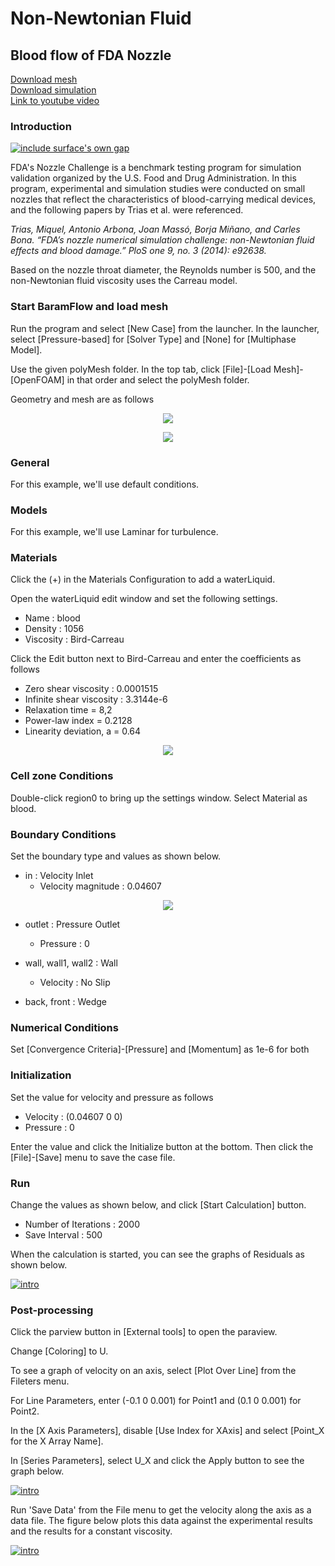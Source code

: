 # Non-Newtonian Fluid

## Blood flow of FDA Nozzle 

[Download mesh](https://drive.google.com/file/d/1hhfDGKd5c8jicGDiC25KWo4A_EuXqgQc/view?usp=sharing)</br>
[Download simulation](https://drive.google.com/file/d/1GT4riUP0E9Niwrw6LWrh0ZV0l49YlZJG/view?usp=sharing)</br>
[Link to youtube video](https://www.youtube.com/watch?v=c2FrIr3HvHQ)

### Introduction 

[![include surface's own gap](https://github.com/nextfoam/baram-pages/raw/main/screenshots/blood/intro.png)](https://github.com/nextfoam/baram-pages/raw/main/screenshots/blood/intro.png)

FDA's Nozzle Challenge is a benchmark testing program for simulation validation organized by the U.S. Food and Drug Administration. In this program, experimental and simulation studies were conducted on small nozzles that reflect the characteristics of blood-carrying medical devices, and the following papers by Trias et al. were referenced.

_Trias, Miquel, Antonio Arbona, Joan Massó, Borja Miñano, and Carles Bona. “FDA’s nozzle numerical simulation challenge: non-Newtonian fluid effects and blood damage.” PloS one 9, no. 3 (2014): e92638._

Based on the nozzle throat diameter, the Reynolds number is 500, and the non-Newtonian fluid viscosity uses the Carreau model.

### Start BaramFlow and load mesh

Run the program and select [New Case] from the launcher. In the launcher, select [Pressure-based] for [Solver Type] and [None] for [Multiphase Model].

Use the given polyMesh folder. In the top tab, click [File]-[Load Mesh]-[OpenFOAM] in that order and select the polyMesh folder. 

Geometry and mesh are as follows

<p style="text-align: center">
    <img src="https://github.com/nextfoam/baram-pages/raw/main/screenshots/blood/fda-diagram.png"><br>
</p>

<p style="text-align: center">
    <img src="https://github.com/nextfoam/baram-pages/raw/main/screenshots/blood/fda-mesh.png"><br>
</p>


### General

For this example, we'll use default conditions.

### Models

For this example, we'll use Laminar for turbulence.

### Materials

Click the (+) in the Materials Configuration to add a waterLiquid. 

Open the waterLiquid edit window and set the following settings.

+ Name : blood
+ Density : 1056
+ Viscosity : Bird-Carreau

Click the Edit button next to Bird-Carreau and enter the coefficients as follows

+ Zero shear viscosity : 0.0001515
+ Infinite shear viscosity : 3.3144e-6
+ Relaxation time = 8,2
+ Power-law index = 0.2128
+ Linearity deviation, a = 0.64

<p style="text-align: center">
    <img src="https://github.com/nextfoam/baram-pages/raw/main/screenshots/blood/material.png"><br>
</p>

### Cell zone Conditions

Double-click region0 to bring up the settings window. Select Material as blood.

### Boundary Conditions

Set the boundary type and values as shown below.

+ in : Velocity Inlet
    + Velocity magnitude : 0.04607

<p style="text-align: center">
    <img src="https://github.com/nextfoam/baram-pages/raw/main/screenshots/blood/bc-in.png">
</p>

+ outlet : Pressure Outlet
    + Pressure : 0

+ wall, wall1, wall2 : Wall
    + Velocity : No Slip

+ back, front : Wedge


### Numerical Conditions

Set [Convergence Criteria]-[Pressure] and [Momentum] as 1e-6 for both

### Initialization

Set the value for velocity and pressure as follows

+ Velocity : (0.04607 0 0)
+ Pressure : 0

Enter the value and click the Initialize button at the bottom. Then click the [File]-[Save] menu to save the case file.

### Run

Change the values as shown below, and click [Start Calculation] button.

+ Number of Iterations : 2000
+ Save Interval : 500

When the calculation is started, you can see the graphs of Residuals as shown below.

[![intro](https://github.com/nextfoam/baram-pages/raw/main/screenshots/blood/residual.png)](https://github.com/nextfoam/baram-pages/raw/main/screenshots/blood/residual.png)


### Post-processing

Click the parview button in [External tools] to open the paraview.

Change [Coloring] to U.

To see a graph of velocity on an axis, select [Plot Over Line] from the Fileters menu.

For Line Parameters, enter (-0.1 0 0.001) for Point1 and (0.1 0 0.001) for Point2. 

In the [X Axis Parameters], disable [Use Index for XAxis] and select [Point_X for the X Array Name].

In [Series Parameters], select U_X and click the Apply button to see the graph below.

[![intro](https://github.com/nextfoam/baram-pages/raw/main/screenshots/blood/paraview.png)](https://github.com/nextfoam/baram-pages/raw/main/screenshots/blood/paraview.png)

Run 'Save Data' from the File menu to get the velocity along the axis as a data file. The figure below plots this data against the experimental results and the results for a constant viscosity.

[![intro](https://github.com/nextfoam/baram-pages/raw/main/screenshots/blood/result.png)](https://github.com/nextfoam/baram-pages/raw/main/screenshots/blood/result.png)

